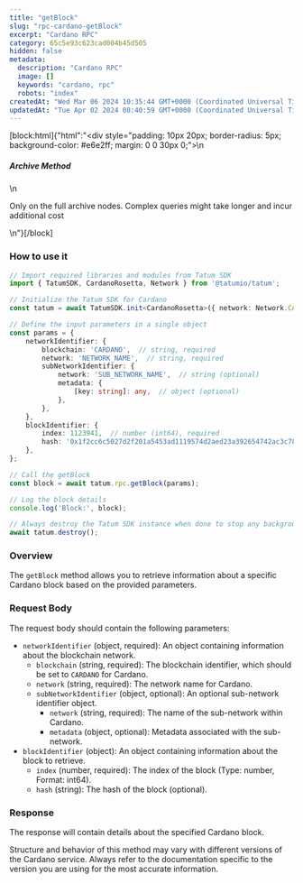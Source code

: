 ```yaml
---
title: "getBlock"
slug: "rpc-cardano-getBlock"
excerpt: "Cardano RPC"
category: 65c5e93c623cad004b45d505
hidden: false
metadata: 
  description: "Cardano RPC"
  image: []
  keywords: "cardano, rpc"
  robots: "index"
createdAt: "Wed Mar 06 2024 10:35:44 GMT+0000 (Coordinated Universal Time)"
updatedAt: "Tue Apr 02 2024 08:40:59 GMT+0000 (Coordinated Universal Time)"
---
```

[block:html]{"html":"<div style=\"padding: 10px 20px; border-radius: 5px; background-color: #e6e2ff; margin: 0 0 30px 0;\">\n  <h5>Archive Method</h5>\n  <p>Only on the full archive nodes. Complex queries might take longer and incur additional cost</p>\n</div>"}[/block]

### How to use it

```typescript
// Import required libraries and modules from Tatum SDK
import { TatumSDK, CardanoRosetta, Network } from '@tatumio/tatum';

// Initialize the Tatum SDK for Cardano
const tatum = await TatumSDK.init<CardanoRosetta>({ network: Network.CARDANO_ROSETTA });

// Define the input parameters in a single object
const params = {
    networkIdentifier: {
        blockchain: 'CARDANO',  // string, required
        network: 'NETWORK_NAME',  // string, required
        subNetworkIdentifier: {
            network: 'SUB_NETWORK_NAME',  // string (optional)
            metadata: {
                [key: string]: any,  // object (optional)
            },
        },
    },
    blockIdentifier: {
        index: 1123941,  // number (int64), required
        hash: '0x1f2cc6c5027d2f201a5453ad1119574d2aed23a392654742ac3c78783c071f85',  // string (optional)
    },
};

// Call the getBlock
const block = await tatum.rpc.getBlock(params);

// Log the block details
console.log('Block:', block);

// Always destroy the Tatum SDK instance when done to stop any background processes
await tatum.destroy();
```

### Overview

The `getBlock` method allows you to retrieve information about a specific Cardano block based on the provided parameters.

### Request Body

The request body should contain the following parameters:

- `networkIdentifier` (object, required): An object containing information about the blockchain network.
  - `blockchain` (string, required): The blockchain identifier, which should be set to `CARDANO` for Cardano.
  - `network` (string, required): The network name for Cardano.
  - `subNetworkIdentifier` (object, optional): An optional sub-network identifier object.
    - `network` (string, required): The name of the sub-network within Cardano.
    - `metadata` (object, optional): Metadata associated with the sub-network.
- `blockIdentifier` (object): An object containing information about the block to retrieve.
  - `index` (number, required): The index of the block (Type: number, Format: int64).
  - `hash` (string): The hash of the block (optional).

### Response

The response will contain details about the specified Cardano block.

Structure and behavior of this method may vary with different versions of the Cardano service. Always refer to the documentation specific to the version you are using for the most accurate information.